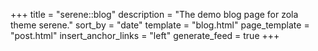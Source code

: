 +++
title = "serene::blog"
description = "The demo blog page for zola theme serene."
sort_by = "date"
template = "blog.html"
page_template = "post.html"
insert_anchor_links = "left"
generate_feed = true
+++